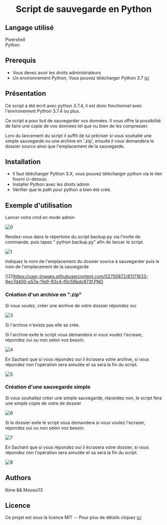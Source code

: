 <center> <h1>Script de sauvegarde en Python</h1> </center>

## Langage utilisé ##  

Pwershell  
Python 

## Prerequis ##
- Vous devez avoir les droits administrateurs  
- Un environnement Python, Vous pouvez télécharger Python 3.7 [ici](  https://www.python.org/ftp/python/3.7.4/python-3.7.4.exe)

## Présentation ##  

Ce script a été écrit avec python 3.7.4,  il est donc fonctionnel avec l'environement Python 3.7.4 ou plus.  

Ce script a pour but de sauvegarder vos données. Il vous offre la possibilité de faire une copie de vos données tel que ou bien de les compresser.

Lors du lancement du script il suffit de lui préciser si vous souhaité une simple sauvegarde ou une archive en '.zip', ensuite il vous demandera le dossier source ainsi que l'emplacement de la sauvegarde.

## Installation ##

- Il faut télécharger Python 3.X, vous pouvez télécharger python via le lien fourni ci-dessus.
- Installer Python avec les droits admin
- Vérifier que le path pour python a bien été créé.

## Exemple d'utilisation ##

Lancer votre cmd en mode admin 

![0](https://user-images.githubusercontent.com/52750872/61171631-9ec7d400-a57a-11e9-889a-0768cfb36a03.PNG)

Rendez-vous dans le répertoire du script backup.py via l'invite de commande. puis tapez " python backup.py"  afin de lancer le script. 

![1](https://user-images.githubusercontent.com/52750872/61171632-9ec7d400-a57a-11e9-9f7e-f2613223416b.PNG)

Indiquez le nom de l'emplacement du dossier source à sauvegarder puis le nom de l'emplacement de la sauvegarde 


![2](https://user-images.githubusercontent.com/52750872/61171633-9ec7d400-a57a-11e9-93c4-f0c59bdc873f.PNG

### Création d'un archive en ".zip"
Si vous voulez, créer une archive de votre dossier répondez oui
 
![3](https://user-images.githubusercontent.com/52750872/61171634-9ec7d400-a57a-11e9-9301-05177db3c3c2.PNG)

Si l'archive n'existe pas elle se crée.  

Si l'archive exite le script vous demandera si vous voulez l'ecraser, répondez oui ou non selon vos besoin.

![4](https://user-images.githubusercontent.com/52750872/61171635-9ec7d400-a57a-11e9-9d7a-44987feb96b2.PNG)

En Sachant que si vous répondez oui il écrasera votre archive, si vous répondez non l'opération sera annulée et sa sera la fin du script.

![5](https://user-images.githubusercontent.com/52750872/61171627-9e2f3d80-a57a-11e9-9a36-1ab26d155276.PNG)


### Création d'une sauvegarde simple 

Si vous souhaitez créer une simple sauvegarde, répondez non, le script fera une simple copie de votre de dossier 
  
![6](https://user-images.githubusercontent.com/52750872/61171628-9e2f3d80-a57a-11e9-8dda-2e8caf928195.PNG)   

Si le dossier exite le script vous demandera si vous voulez l'ecraser, répondez oui ou non selon vos besoin.

![7](https://user-images.githubusercontent.com/52750872/61171629-9e2f3d80-a57a-11e9-8d02-f2d51d2cbf42.PNG)

En Sachant que si vous répondez oui il écrasera votre dossier, si vous répondez non l'opération sera annulée et sa sera la fin du script.

![8](https://user-images.githubusercontent.com/52750872/61171630-9e2f3d80-a57a-11e9-91f3-974056038743.PNG)

## Authors ##
Ibine && Moussi13 
## Licence ##

Ce projet est sous la licence MIT  -- Pour plus de détails cliquez [ici](https://choosealicense.com/licenses/)

